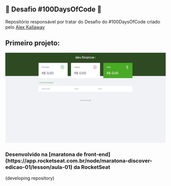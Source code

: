 :rocket: Desafio #100DaysOfCode :rocket:
---
Repositório responsável por tratar do Desafio do #100DaysOfCode criado pelo [Alex Kallaway](https://twitter.com/ka11away)

<h2> Primeiro projeto: </h2>

![primeiro projeto](img.jpeg)

<h3>Desenvolvido na [maratona de front-end](https://app.rocketseat.com.br/node/maratona-discover-edicao-01/lesson/aula-01) da RocketSeat</h3>

(developing repository)   
